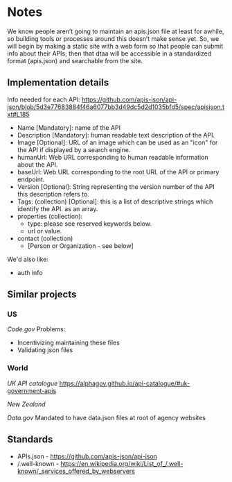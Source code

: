 # Notes

We know people aren’t going to maintain an apis.json file at least for awhile, so building tools or processes around this doesn’t make sense yet. So, we will begin by making a static site with a web form so that people can submit info about their APIs; then that dtaa will be accessible in a standardized format (apis.json) and searchable from the site.

## Implementation details

Info needed for each API:
https://github.com/apis-json/api-json/blob/5d3e77683884f46a6077bb3d49dc5d2d1035bfd5/spec/apisjson.txt#L185
  * Name [Mandatory]: name of the API
  * Description [Mandatory]: human readable text description of the API.
  * Image [Optional]: URL of an image which can be used as an "icon" for the API if displayed by a
        search engine.
  * humanUrl: Web URL corresponding to human readable information about the API.
  * baseUrl: Web URL corresponding to the root URL of the API or primary endpoint.
  * Version [Optional]: String representing the version number of the API this description refers to.
  * Tags: (collection) [Optional]: this is a list of descriptive strings which identify the API.
as an array.
  * properties (collection):
    - type: please see reserved keywords below.
    - url or value.
  * contact (collection)
    - [Person or Organization - see below]
    
We'd also like:
- auth info 

## Similar projects
### US
*Code.gov*
Problems: 
* Incentivizing maintaining these files
* Validating json files

### World
*UK API catalogue*
https://alphagov.github.io/api-catalogue/#uk-government-apis

*New Zealand*


*Data.gov*
Mandated to have data.json files at root of agency websites

## Standards

* APIs.json - https://github.com/apis-json/api-json
* /.well-known - https://en.wikipedia.org/wiki/List_of_/.well-known/_services_offered_by_webservers 

